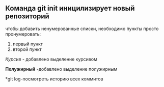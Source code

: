 ## Команда git init иницилизирует новый репозиторий

чтобы добавить ненумерованные списки, необходимо пункты просто пронумеровать:
1. первый пункт
2. второй пункт

*Курсив* - добавлено выделение курсивом 

**Полужирный** -добавлено выделение полужирным

*git log-посмотреть историю всех коммитов